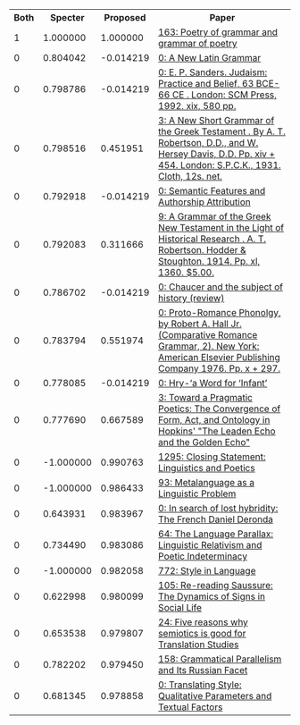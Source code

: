 <html><table><tr>
<th>Both</th>
<th>Specter</th>
<th>Proposed</th>
<th>Paper</th>
</tr>
<tr>
<td>1</td>
<td>1.000000</td>
<td>1.000000</td>
<td><a href="https://www.semanticscholar.org/paper/3aa0577ffe5823cc9f455d34973942a7f58a2ab4">163: Poetry of grammar and grammar of poetry</a></td>
</tr>
<tr>
<td>0</td>
<td>0.804042</td>
<td>-0.014219</td>
<td><a href="https://www.semanticscholar.org/paper/5be21977261f6a4874822569c370b2e8b0293984">0: A New Latin Grammar</a></td>
</tr>
<tr>
<td>0</td>
<td>0.798786</td>
<td>-0.014219</td>
<td><a href="https://www.semanticscholar.org/paper/3a16bd2ba3f9d160bf71e327d8af6790f0ad8c54">0: E. P. Sanders. Judaism: Practice and Belief, 63 BCE-66 CE . London: SCM Press, 1992. xix, 580 pp.</a></td>
</tr>
<tr>
<td>0</td>
<td>0.798516</td>
<td>0.451951</td>
<td><a href="https://www.semanticscholar.org/paper/15fd08ca8d15665663ce9d69ccc6931799010d19">3: A New Short Grammar of the Greek Testament . By A. T. Robertson, D.D., and W. Hersey Davis, D.D. Pp. xiv + 454. London: S.P.C.K., 1931. Cloth, 12s. net.</a></td>
</tr>
<tr>
<td>0</td>
<td>0.792918</td>
<td>-0.014219</td>
<td><a href="https://www.semanticscholar.org/paper/af30a6a5752f7d12efc63870aa7f1abb448356dc">0: Semantic Features and Authorship Attribution</a></td>
</tr>
<tr>
<td>0</td>
<td>0.792083</td>
<td>0.311666</td>
<td><a href="https://www.semanticscholar.org/paper/231c0cd25042e4295bd55b1ada731220d1a6e10a">9: A Grammar of the Greek New Testament in the Light of Historical Research . A. T. Robertson. Hodder & Stoughton. 1914. Pp. xl, 1360. $5.00.</a></td>
</tr>
<tr>
<td>0</td>
<td>0.786702</td>
<td>-0.014219</td>
<td><a href="https://www.semanticscholar.org/paper/369a69d40ba1764a45d2d0fc0484012d35f00727">0: Chaucer and the subject of history (review)</a></td>
</tr>
<tr>
<td>0</td>
<td>0.783794</td>
<td>0.551974</td>
<td><a href="https://www.semanticscholar.org/paper/559857e34e2c8ff81f39bc2aaecb1979575c8a31">0: Proto-Romance Phonolgy, by Robert A. Hall Jr. (Comparative Romance Grammar, 2). New York: American Elsevier Publishing Company 1976. Pp. x + 297.</a></td>
</tr>
<tr>
<td>0</td>
<td>0.778085</td>
<td>-0.014219</td>
<td><a href="https://www.semanticscholar.org/paper/03616029560e471ddcac5d4f23a3b7c88e5c8245">0: Hry-‘a Word for ‘Infant’</a></td>
</tr>
<tr>
<td>0</td>
<td>0.777690</td>
<td>0.667589</td>
<td><a href="https://www.semanticscholar.org/paper/2b58c91f46e2c3106f875b7d61f176fc3bda0a99">3: Toward a Pragmatic Poetics: The Convergence of Form, Act, and Ontology in Hopkins' "The Leaden Echo and the Golden Echo"</a></td>
</tr>
<tr>
<td>0</td>
<td>-1.000000</td>
<td>0.990763</td>
<td><a href="https://www.semanticscholar.org/paper/9b8f16a942639175b845295544f6cbd4c496bdc4">1295: Closing Statement: Linguistics and Poetics</a></td>
</tr>
<tr>
<td>0</td>
<td>-1.000000</td>
<td>0.986433</td>
<td><a href="https://www.semanticscholar.org/paper/54190f187d32ce787b3c32063a0e5d89119c0d32">93: Metalanguage as a Linguistic Problem</a></td>
</tr>
<tr>
<td>0</td>
<td>0.643931</td>
<td>0.983967</td>
<td><a href="https://www.semanticscholar.org/paper/3e8be9380a24bc5bd590389091e455daa8c22c2f">0: In search of lost hybridity: The French Daniel Deronda</a></td>
</tr>
<tr>
<td>0</td>
<td>0.734490</td>
<td>0.983086</td>
<td><a href="https://www.semanticscholar.org/paper/71c1e5784b6e59360b9702bc44bc6a54ab2aa7e7">64: The Language Parallax: Linguistic Relativism and Poetic Indeterminacy</a></td>
</tr>
<tr>
<td>0</td>
<td>-1.000000</td>
<td>0.982058</td>
<td><a href="https://www.semanticscholar.org/paper/cbebeeade0e87e0801946536c998f6bbc53e1d68">772: Style in Language</a></td>
</tr>
<tr>
<td>0</td>
<td>0.622998</td>
<td>0.980099</td>
<td><a href="https://www.semanticscholar.org/paper/06960dde683a3d788243a51a1a18c0967f62296a">105: Re-reading Saussure: The Dynamics of Signs in Social Life</a></td>
</tr>
<tr>
<td>0</td>
<td>0.653538</td>
<td>0.979807</td>
<td><a href="https://www.semanticscholar.org/paper/b591d9867e0ac0718d92f5ce9200a530204dc5ef">24: Five reasons why semiotics is good for Translation Studies</a></td>
</tr>
<tr>
<td>0</td>
<td>0.782202</td>
<td>0.979450</td>
<td><a href="https://www.semanticscholar.org/paper/df618556336c67186f4454b4fefe2675f663e74d">158: Grammatical Parallelism and Its Russian Facet</a></td>
</tr>
<tr>
<td>0</td>
<td>0.681345</td>
<td>0.978858</td>
<td><a href="https://www.semanticscholar.org/paper/e662295706d649c261c7d497887bfb180556de36">0: Translating Style: Qualitative Parameters and Textual Factors</a></td>
</tr>
</table></html>
